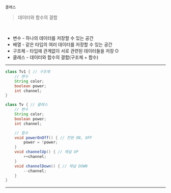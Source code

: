 `클래스`
> 데이터와 함수의 결합
<br>

- 변수 - 하나의 데이터를 저장할 수 있는 공간
- 배열 - 같은 타입의 여러 데이터를 저장할 수 있는 공간
- 구조체 - 타입에 관계없이 서로 관련된 데이터들을 저장 O
- 클래스 - 데이터와 합수의 결합(구조체 + 함수)

---

```java
class Tv1 { // 구조체
	// 변수
	String color;
	boolean power;
	int channel;
}

class Tv { // 클래스
	// 변수
	String color;
	boolean power;
	int channel;

	// 함수
	void powerOnOff() { // 전원 ON, OFF
		power = !power;
	}
	void channelUp() { // 채널 UP
		++channel;
	}
	void channelDown() { // 채널 DOWN
		--channel;
	}
}
```
---



